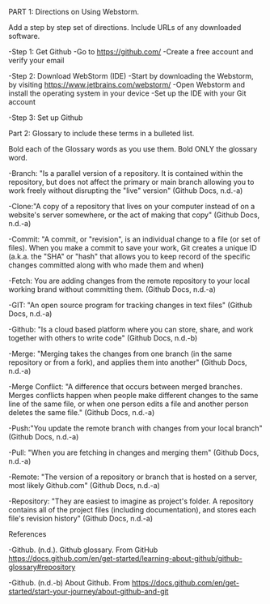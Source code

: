 PART 1: Directions on Using Webstorm.

Add a step by step set of directions. Include URLs of any downloaded software.

-Step 1: Get Github
 -Go to https://github.com/ 
 -Create a free account and verify your email

-Step 2: Download WebStorm (IDE)
 -Start by downloading the Webstorm, by visiting https://www.jetbrains.com/webstorm/ 
 -Open Webstorm and install the operating system in your device
 -Set up the IDE with your Git account

-Step 3: Set up Github


 

Part 2: Glossary to include these terms in a bulleted list.

Bold each of the Glossary words as you use them.  Bold ONLY the glossary word.

-Branch: "Is a parallel version of a repository. It is contained within the repository, but does not affect the primary or main branch allowing you to work freely without disrupting the "live" version" (Github Docs, n.d.-a)

-Clone:"A copy of a repository that lives on your computer instead of on a website's server somewhere, or the act of making that copy" (Github Docs, n.d.-a)

-Commit: "A commit, or "revision", is an individual change to a file (or set of files). When you make a commit to save your work, Git creates a unique ID (a.k.a. the "SHA" or "hash" that allows you to keep record of the specific changes committed along with who made them and when)

-Fetch: You are adding changes from the remote repository to your local working brand without committing them. (Github Docs, n.d.-a)

-GIT: "An open source program for tracking changes in text files" (Github Docs, n.d.-a)

-Github: "Is a cloud based platform where you can store, share, and work together with others to write code" (Github Docs, n.d.-b)

-Merge: "Merging takes the changes from one branch (in the same repository or from a fork), and applies them into another" (Github Docs, n.d.-a)

-Merge Conflict: "A difference that occurs between merged branches. Merges conflicts happen when people make different changes to the same line of the same file, or when one person edits a file and another person deletes the same file." (Github Docs, n.d.-a)

-Push:"You update the remote branch with changes from your local branch" (Github Docs, n.d.-a)

-Pull: "When you are fetching in changes and merging them" (Github Docs, n.d.-a)

-Remote: "The version of a repository or branch that is hosted on a server, most likely Github.com" (Github Docs, n.d.-a)

-Repository: "They are easiest to imagine as project's folder. A repository contains all of the project files (including documentation), and stores each file's revision history" (Github Docs, n.d.-a)


References

-Github. (n.d.). Github glossary. From GitHub https://docs.github.com/en/get-started/learning-about-github/github-glossary#repository 

-Github. (n.d.-b) About Github. From https://docs.github.com/en/get-started/start-your-journey/about-github-and-git 
